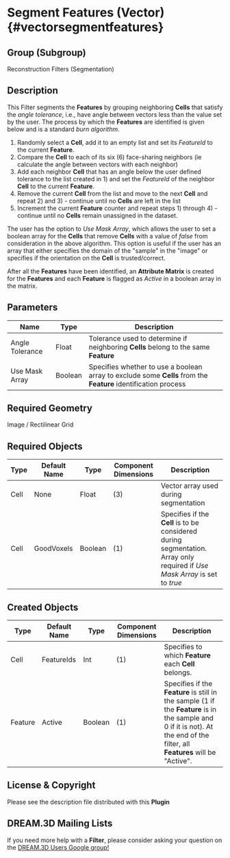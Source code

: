 Segment Features (Vector) {#vectorsegmentfeatures}
======

## Group (Subgroup) ##

Reconstruction Filters (Segmentation)

## Description ##

This Filter segments the **Features** by grouping neighboring **Cells** that satisfy the *angle tolerance*, i.e., have angle between vectors less than the value set by the user. The process by which the **Features** are identified is given below and is a standard *burn algorithm*.

1) Randomly select a **Cell**, add it to an empty list and set its *FeatureId* to the current **Feature**.
2) Compare the **Cell** to each of its six (6) face-sharing neighbors (ie calculate the angle between vectors with each neighbor)
3) Add each neighbor **Cell** that has an angle below the user defined tolerance to the list created in 1) and set the *FeatureId* of the neighbor **Cell** to the current **Feature**.
4) Remove the current **Cell** from the list and move to the next **Cell** and repeat 2) and 3) - continue until no **Cells** are left in the list
5) Increment the current **Feature** counter and repeat steps 1) through 4) - continue until no **Cells** remain unassigned in the dataset.

The user has the option to *Use Mask Array*, which allows the user to set a boolean array for the **Cells** that remove **Cells** with a value of *false* from consideration in the above algorithm. This option is useful if the user has an array that either specifies the domain of the "sample" in the "image" or specifies if the orientation on the **Cell** is trusted/correct.

After all the **Features** have been identified, an **Attribute Matrix** is created for the **Features** and each **Feature** is flagged as *Active* in a boolean array in the matrix.


## Parameters ##

| Name | Type | Description |
|------|------| ----------- |
| Angle Tolerance | Float | Tolerance used to determine if neighboring **Cells** belong to the same **Feature** |
| Use Mask Array | Boolean | Specifies whether to use a boolean array to exclude some **Cells** from the **Feature** identification process |

## Required Geometry ##

Image / Rectilinear Grid

## Required Objects ##

| Type | Default Name | Type | Component Dimensions | Description |
|------|--------------|-------------|---------|-----|
| Cell | None | Float | (3) | Vector array used during segmentation |
| Cell | GoodVoxels | Boolean | (1) | Specifies if the **Cell** is to be considered during segmentation.  Array only required if *Use Mask Array* is set to *true* |

## Created Objects ##

| Type | Default Name | Type | Component Dimensions | Description |
|------|--------------|-------------|---------|-----|
| Cell | FeatureIds | Int | (1) | Specifies to which **Feature** each **Cell** belongs. |
| Feature | Active | Boolean | (1) | Specifies if the **Feature** is still in the sample (1 if the **Feature** is in the sample and 0 if it is not). At the end of the filter, all **Features** will be "Active". |


## License & Copyright ##

Please see the description file distributed with this **Plugin**

## DREAM.3D Mailing Lists ##

If you need more help with a **Filter**, please consider asking your question on the [DREAM.3D Users Google group!](https://groups.google.com/forum/?hl=en#!forum/dream3d-users)


